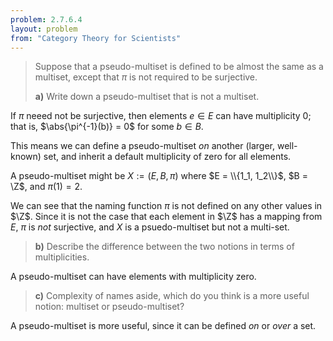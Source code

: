 ```yaml
---
problem: 2.7.6.4 
layout: problem
from: "Category Theory for Scientists"
---
```


> Suppose that a pseudo-multiset is defined to be almost the same as a multiset,
> except that $\pi$ is not required to be surjective.
> 
> **a)**  Write down a pseudo-multiset that is not a multiset.

If $\pi$ neeed not be surjective, then elements $e\in E$ can have multiplicity
0; that is, $\abs{\pi^{-1}(b)} = 0$ for some $b\in B$. 

This means we can define a pseudo-multiset _on_ another (larger, well-known)
set, and inherit a default multiplicity of zero for all elements.

A pseudo-multiset might be $X := (E, B, \pi)$ where $E = \\{1_1, 1_2\\}$, $B =
\Z$, and $\pi(1) = 2$. 

We can see that the naming function $\pi$ is not defined on any other values in
$\Z$. Since it is not the case that each element in $\Z$ has a mapping from
$E$, $\pi$ is _not_ surjective, and $X$ is a psuedo-multiset but not a
multi-set.
 
> **b)** Describe the difference between the two notions in terms of
> multiplicities.

A pseudo-multiset can have elements with multiplicity zero.
 
> **c)** Complexity of names aside, which do you think is a more useful notion:
> multiset or pseudo-multiset?

A pseudo-multiset is more useful, since it can be defined _on_ or _over_ a set.
